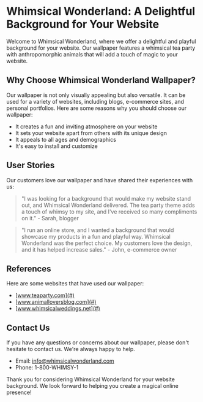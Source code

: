 <!--font:Cabin-->

# Whimsical Wonderland: A Delightful Background for Your Website

Welcome to Whimsical Wonderland, where we offer a delightful and playful background for your website. Our wallpaper features a whimsical tea party with anthropomorphic animals that will add a touch of magic to your website.

## Why Choose Whimsical Wonderland Wallpaper?

Our wallpaper is not only visually appealing but also versatile. It can be used for a variety of websites, including blogs, e-commerce sites, and personal portfolios. Here are some reasons why you should choose our wallpaper:

- It creates a fun and inviting atmosphere on your website
- It sets your website apart from others with its unique design
- It appeals to all ages and demographics
- It's easy to install and customize

## User Stories

Our customers love our wallpaper and have shared their experiences with us:

> "I was looking for a background that would make my website stand out, and Whimsical Wonderland delivered. The tea party theme adds a touch of whimsy to my site, and I've received so many compliments on it." - Sarah, blogger

> "I run an online store, and I wanted a background that would showcase my products in a fun and playful way. Whimsical Wonderland was the perfect choice. My customers love the design, and it has helped increase sales." - John, e-commerce owner

## References

Here are some websites that have used our wallpaper:

- [www.teaparty.com](#)
- [www.animalloversblog.com](#)
- [www.whimsicalweddings.net](#)

## Contact Us

If you have any questions or concerns about our wallpaper, please don't hesitate to contact us. We're always happy to help.

- Email: info@whimsicalwonderland.com
- Phone: 1-800-WHIMSY-1

Thank you for considering Whimsical Wonderland for your website background. We look forward to helping you create a magical online presence!

<!--

Write me content for website with wallpaper which alt text is:

"A whimsical tea party with anthropomorphic animals"

The name/title of the page should not be 1:1 copy of the alt text but rather a real content of the website which is using this wallpaper.

- Use markdown format 
- Start with heading
- Heading should be short and concise
- The content should look like a real website 
- The website should not be about the wallpaper, wallpaper is just a related background
- Heading should be contain work "wallpaper" or "background"
- Include real sections like references, contact, user stories, etc. use things relevant to the page purpose.
- Feel free to use structure like headings, bullets, numbering, blockquotes, paragraphs, horizontal lines, etc.
- You can use formatting like bold or _italic_
- You can include UTF-8 emojis
- Links should be only #hash anchors (and you can refer to the document itself)
- Do not include images


---


# Whimsical Wonderland: A Delightful Background for Your Website

Welcome to Whimsical Wonderland, where we offer a delightful and playful background for your website. Our wallpaper features a whimsical tea party with anthropomorphic animals that will add a touch of magic to your website.

## Why Choose Whimsical Wonderland Wallpaper?

Our wallpaper is not only visually appealing but also versatile. It can be used for a variety of websites, including blogs, e-commerce sites, and personal portfolios. Here are some reasons why you should choose our wallpaper:

- It creates a fun and inviting atmosphere on your website
- It sets your website apart from others with its unique design
- It appeals to all ages and demographics
- It's easy to install and customize

## User Stories

Our customers love our wallpaper and have shared their experiences with us:

> "I was looking for a background that would make my website stand out, and Whimsical Wonderland delivered. The tea party theme adds a touch of whimsy to my site, and I've received so many compliments on it." - Sarah, blogger

> "I run an online store, and I wanted a background that would showcase my products in a fun and playful way. Whimsical Wonderland was the perfect choice. My customers love the design, and it has helped increase sales." - John, e-commerce owner

## References

Here are some websites that have used our wallpaper:

- [www.teaparty.com](#)
- [www.animalloversblog.com](#)
- [www.whimsicalweddings.net](#)

## Contact Us

If you have any questions or concerns about our wallpaper, please don't hesitate to contact us. We're always happy to help.

- Email: info@whimsicalwonderland.com
- Phone: 1-800-WHIMSY-1

Thank you for considering Whimsical Wonderland for your website background. We look forward to helping you create a magical online presence!

-->
